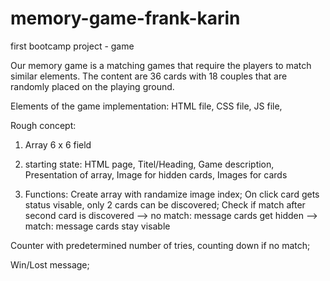 # memory-game-frank-karin
first bootcamp project - game

Our memory game is a matching games that require the players to match similar elements.
The content are 36 cards with 18 couples that are randomly placed on the playing ground.

Elements of the game implementation:
HTML file,
CSS file,
JS file,


Rough concept:

1) Array 6 x 6 field

2) starting state:
HTML page,
Titel/Heading,
Game description,
Presentation of array,
Image for hidden cards,
Images for cards

3) Functions:
Create array with randamize image index;
On click card gets status visable, only 2 cards can be discovered;
Check if match after second card is discovered
--> no match:
    message
    cards get hidden
--> match:
    message
    cards stay visable

Counter with predetermined number of tries, counting down if no match;

Win/Lost message;






